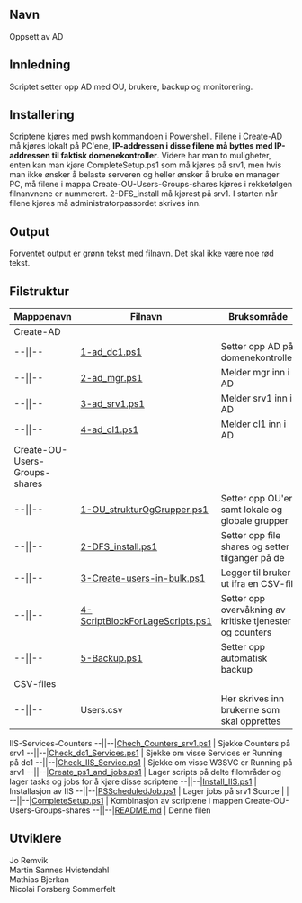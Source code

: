 ## Navn
Oppsett av AD

## Innledning
Scriptet setter opp AD med OU, brukere, backup og monitorering. 

## Installering
Scriptene kjøres med pwsh kommandoen i Powershell. Filene i Create-AD må kjøres lokalt på PC'ene, **IP-addressen i disse filene må byttes med IP-addressen til faktisk domenekontroller**. Videre har man to muligheter, enten kan man kjøre CompleteSetup.ps1 som må kjøres på srv1, men hvis man ikke ønsker å belaste serveren og heller ønsker å bruke en manager PC, må filene i mappa Create-OU-Users-Groups-shares kjøres i rekkefølgen filnanvnene er nummerert. 2-DFS_install må kjørest på srv1. I starten når filene kjøres må administratorpassordet skrives inn.

## Output
Forventet output er grønn tekst med filnavn. Det skal ikke være noe rød tekst. 

## Filstruktur
Mapppenavn | Filnavn | Bruksområde
--- | --- |---
Create-AD | | 
--\|\|--| [1-ad_dc1.ps1](.\Create-AD\1-ad_dc1.ps1) | Setter opp AD på domenekontroller
--\|\|--| [2-ad_mgr.ps1](.\Create-AD\2-ad_mgr.ps1) | Melder mgr inn i AD 
--\|\|--| [3-ad_srv1.ps1](.\Create-AD\3-ad_srv1.ps1) | Melder srv1 inn i AD 
--\|\|--| [4-ad_cl1.ps1](.\Create-AD\4-ad_cl1.ps1) | Melder cl1 inn i AD 
Create-OU-Users-Groups-shares | |
--\|\|--| [1-OU_strukturOgGrupper.ps1](.\Create-OU-Users-Groups-shares\1-OU_strukturOgGrupper.ps1) | Setter opp OU'er samt lokale og globale grupper
--\|\|--| [2-DFS_install.ps1](.\Create-OU-Users-Groups-shares\2-DFS_install.ps1) | Setter opp file shares og setter tilganger på de
--\|\|--| [3-Create-users-in-bulk.ps1](.\Create-OU-Users-Groups-shares\3-Create-users-in-bulk.ps1) | Legger til bruker ut ifra en CSV-fil
--\|\|--| [4-ScriptBlockForLageScripts.ps1](.\Create-OU-Users-Groups-shares\4-ScriptBlockForLageScripts.ps1) | Setter opp overvåkning av kritiske tjenester og counters
--\|\|--| [5-Backup.ps1](.\Create-OU-Users-Groups-shares\5-Backup.ps1) | Setter opp automatisk backup
CSV-files | | 
--\|\|--|Users.csv | Her skrives inn brukerne som skal opprettes
IIS-Services-Counters
--\|\|--|[Chech_Counters_srv1.ps1](.\IIS-Services-Counters\Chech_Counters_srv1.ps1) | Sjekke Counters på srv1 
--\|\|--|[Check_dc1_Services.ps1](.\IIS-Services-Counters\Check_dc1_Services.ps1) | Sjekke om visse Services er Running på dc1
--\|\|--|[Check_IIS_Service.ps1](.\IIS-Services-Counters\Check_IIS_Service.ps1) | Sjekke om visse W3SVC er Running på srv1
--\|\|--|[Create_ps1_and_jobs.ps1](.\IIS-Services-Counters\Create_ps1_and_jobs.ps1) | Lager scripts på delte filområder og lager tasks og jobs for å kjøre disse scriptene
--\|\|--|[Install_IIS.ps1](.\IIS-Services-Counters\Install_IIS.ps1) | Installasjon av IIS
--\|\|--|[PSScheduledJob.ps1](.\IIS-Services-Counters\PSScheduledJob.ps1) | Lager jobs på srv1
Source | | 
--\|\|--|[CompleteSetup.ps1](.\CompleteSetup.ps1) | Kombinasjon av scriptene i mappen Create-OU-Users-Groups-shares 
--\|\|--|[README.md](.\README.md) | Denne filen

## Utviklere
Jo Remvik<br> 
Martin Sannes Hvistendahl<br>
Mathias Bjerkan<br>
Nicolai Forsberg Sommerfelt<be>
